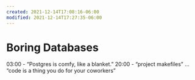 ```yaml
---
created: 2021-12-14T17:08:16-06:00
modified: 2021-12-14T17:27:35-06:00
---
```


# Boring Databases

03:00 - “Postgres is comfy, like a blanket.”
20:00 - “project makefiles” … “code is a thing you do for your coworkers”

